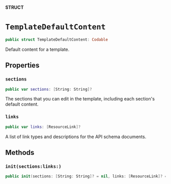 **STRUCT**

# `TemplateDefaultContent`

```swift
public struct TemplateDefaultContent: Codable
```

Default content for a template.

## Properties
### `sections`

```swift
public var sections: [String: String]?
```

The sections that you can edit in the template, including each section&#x27;s default content.

### `links`

```swift
public var links: [ResourceLink]?
```

A list of link types and descriptions for the API schema documents.

## Methods
### `init(sections:links:)`

```swift
public init(sections: [String: String]? = nil, links: [ResourceLink]? = nil)
```
